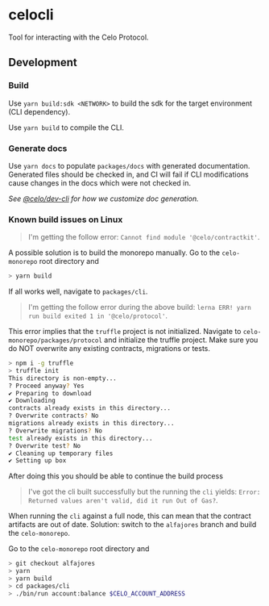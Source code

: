 # celocli

Tool for interacting with the Celo Protocol.

## Development

### Build

Use `yarn build:sdk <NETWORK>` to build the sdk for the target environment (CLI dependency).

Use `yarn build` to compile the CLI.

### Generate docs

Use `yarn docs` to populate `packages/docs` with generated documentation. Generated files should be checked in, and CI will fail if CLI modifications cause changes in the docs which were not checked in.

_See [@celo/dev-cli](https://github.com/celo-org/dev-cli) for how we customize doc generation._

### Known build issues on Linux

> I'm getting the follow error: `Cannot find module '@celo/contractkit'`.

A possible solution is to build the monorepo manually.
Go to the `celo-monorepo` root directory and

```bash
> yarn build
```

If all works well, navigate to `packages/cli`.

> I'm getting the follow error during the above build: `lerna ERR! yarn run build exited 1 in '@celo/protocol'`.

This error implies that the `truffle` project is not initialized.
Navigate to `celo-monorepo/packages/protocol` and initialize the truffle project.
Make sure you do NOT overwrite any existing contracts, migrations or tests.

```bash
> npm i -g truffle
> truffle init
This directory is non-empty...
? Proceed anyway? Yes
✔ Preparing to download
✔ Downloading
contracts already exists in this directory...
? Overwrite contracts? No
migrations already exists in this directory...
? Overwrite migrations? No
test already exists in this directory...
? Overwrite test? No
✔ Cleaning up temporary files
✔ Setting up box
```

After doing this you should be able to continue the build process

> I've got the cli built successfully but the running the `cli` yields: `Error: Returned values aren't valid, did it run Out of Gas?`.

When running the `cli` against a full node, this can mean that the contract artifacts are out of date.
Solution: switch to the `alfajores` branch and build the `celo-monorepo`.

Go to the `celo-monorepo` root directory and

```bash
> git checkout alfajores
> yarn
> yarn build
> cd packages/cli
> ./bin/run account:balance $CELO_ACCOUNT_ADDRESS
```
